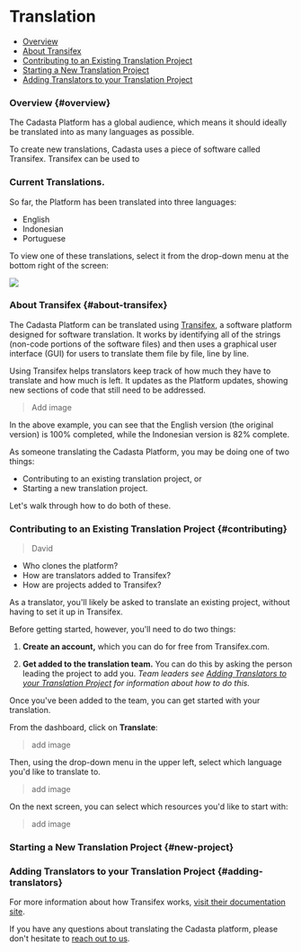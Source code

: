 # Translation

* [Overview](#overview)
* [About Transifex](#about-transifex)
* [Contributing to an Existing Translation Project](#contributing)
* [Starting a New Translation Project](#new-project)
* [Adding Translators to your Translation Project](#adding-translators)


### Overview {#overview}

The Cadasta Platform has a global audience, which means it should ideally be translated into as many languages as possible. 

To create new translations, Cadasta uses a piece of software called Transifex. Transifex can be used to 

### Current Translations.

So far, the Platform has been translated into three languages:

* English
* Indonesian
* Portuguese

To view one of these translations, select it from the drop-down menu at the bottom right of the screen:

![](/assets/translation.png)


### About Transifex {#about-transifex}

The Cadasta Platform can be translated using <a href="https://www.transifex.com/" target="_blank">Transifex</a>, a software platform designed for software translation. It works by identifying all of the strings (non-code portions of the software files) and then uses a graphical user interface (GUI) for users to translate them file by file, line by line. 

Using Transifex helps translators keep track of how much they have to translate and how much is left. It updates as the Platform updates, showing new sections of code that still need to be addressed. 

> Add image

In the above example, you can see that the English version (the original version) is 100% completed, while the Indonesian version is 82% complete.

As someone translating the Cadasta Platform, you may be doing one of two things:

* Contributing to an existing translation project, or
* Starting a new translation project. 

Let's walk through how to do both of these.

### Contributing to an Existing Translation Project {#contributing}

> David
* Who clones the platform?
* How are translators added to Transifex? 
* How are projects added to Transifex?

As a translator, you'll likely be asked to translate an existing project, without having to set it up in Transifex.

Before getting started, however, you'll need to do two things:

1. **Create an account,** which you can do for free from Transifex.com. 

2. **Get added to the translation team.** You can do this by asking the person leading the project to add you. _Team leaders see [Adding Translators to your Translation Project](#adding-translators) for information about how to do this._

Once you've been added to the team, you can get started with your translation.

From the dashboard, click on **Translate**:

> add image

Then, using the drop-down menu in the upper left, select which language you'd like to translate to.

> add image

On the next screen, you can select which resources you'd like to start with:

> add image

 


### Starting a New Translation Project {#new-project}




### Adding Translators to your Translation Project {#adding-translators}







For more information about how Transifex works, <a href="https://docs.transifex.com/" target="_blank">visit their documentation site</a>.

If you have any questions about translating the Cadasta platform, please don't hesitate to <a href="http://cadasta.org/contact/" target="_blank">reach out to us</a>.  